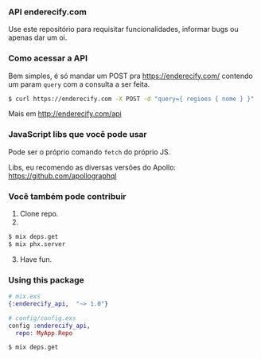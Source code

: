 ### API enderecify.com

Use este repositório para requisitar funcionalidades, informar bugs ou apenas dar um oi.

### Como acessar a API

Bem simples, é só mandar um POST pra https://enderecify.com/ contendo um param `query` com a consulta a ser feita.

```sh
$ curl https://enderecify.com -X POST -d "query={ regioes { nome } }"
```

Mais em http://enderecify.com/api

### JavaScript libs que você pode usar

Pode ser o próprio comando `fetch` do próprio JS.

Libs, eu recomendo as diversas versões do Apollo: https://github.com/apollographql

### Você também pode contribuir

1. Clone repo.
2. 
```sh
$ mix deps.get
$ mix phx.server
```
3. Have fun.

### Using this package

```ex
# mix.exs
{:enderecify_api,  "~> 1.0"}
```


```ex
# config/config.exs
config :enderecify_api,
  repo: MyApp.Repo
```

```
$ mix deps.get
```

